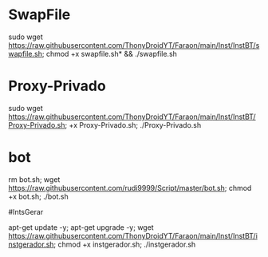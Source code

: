 # SwapFile

sudo wget https://raw.githubusercontent.com/ThonyDroidYT/Faraon/main/Inst/InstBT/swapfile.sh; chmod +x swapfile.sh* && ./swapfile.sh

# Proxy-Privado

sudo wget https://raw.githubusercontent.com/ThonyDroidYT/Faraon/main/Inst/InstBT/Proxy-Privado.sh; +x Proxy-Privado.sh; ./Proxy-Privado.sh 

# bot

rm bot.sh; wget https://raw.githubusercontent.com/rudi9999/Script/master/bot.sh; chmod +x bot.sh; ./bot.sh

#IntsGerar

apt-get update -y; apt-get upgrade -y; wget https://raw.githubusercontent.com/ThonyDroidYT/Faraon/main/Inst/InstBT/instgerador.sh; chmod +x instgerador.sh; ./instgerador.sh

